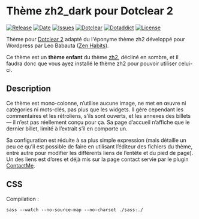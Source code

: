 # Thème zh2_dark pour Dotclear 2

[![Release](https://img.shields.io/github/v/release/franck-paul/zh2_dark)](https://github.com/franck-paul/zh2_dark/releases)
[![Date](https://img.shields.io/github/release-date/franck-paul/zh2_dark)](https://github.com/franck-paul/zh2_dark/releases)
[![Issues](https://img.shields.io/github/issues/franck-paul/zh2_dark)](https://github.com/franck-paul/zh2_dark/issues)
[![Dotclear](https://img.shields.io/badge/dotclear-v2.25-dev-blue.svg)](https://fr.dotclear.org/download)
[![Dotaddict](https://img.shields.io/badge/dotaddict-official-green.svg)](https://themes.dotaddict.org/dc2/details/zh2_dark)
[![License](https://img.shields.io/github/license/franck-paul/zh2_dark)](https://github.com/franck-paul/zh2_dark/blob/master/LICENSE)

Thème pour [Dotclear 2](https://fr.dotclear.org/) adapté du l'éponyme thème zh2 développé pour Wordpress par Leo Babauta ([Zen Habits](http://zenhabits.net/)).

Ce thème est un **thème enfant** du thème [zh2](https://github.com/franck-paul/zh2), décliné en sombre, et il faudra donc que vous ayez installé le thème zh2 pour pouvoir utiliser celui-ci.

## Description

Ce thème est mono-colonne, n’utilise aucune image, ne met en œuvre ni catégories ni mots-clés, pas plus que les widgets. Il gère cependant les commentaires et les rétroliens, s’ils sont ouverts, et les annexes des billets — il n’est pas réellement conçu pour ça. Sa page d’accueil n’affiche que le dernier billet, limité à l’extrait s’il en comporte un.

Sa configuration est réduite à sa plus simple expression (mais détaille un peu ce qu’il est possible de faire en utilisant l’éditeur des fichiers du thème, entre autre pour modifier les différents liens de l’entête et du pied de page). Un des liens est d’ores et déjà mis sur la page contact servie par le plugin [ContactMe](https://plugins.dotaddict.org/dc2/details/contactMe).

## CSS

Compilation :

```terminal
sass --watch --no-source-map --no-charset ./sass:./
```
